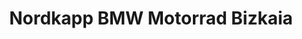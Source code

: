 ---
title: "Nordkapp BMW Motorrad Bizkaia"
url: /galdakao/nordkapp-bmw-motorrad-bizkaia/
shop: Motorrad
---